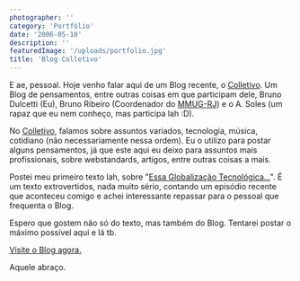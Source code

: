 ```yaml
---
photographer: ''
category: 'Portfólio'
date: '2006-05-10'
description: ''
featuredImage: '/uploads/portfolio.jpg'
title: 'Blog Colletivo'
---
```


E ae, pessoal. Hoje venho falar aqui de um Blog recente, o [Colletivo](http://colletivo.blogspot.com/). Um Blog de pensamentos, entre outras coisas em que participam dele, Bruno Dulcetti (Eu), Bruno Ribeiro (Coordenador do [MMUG-RJ](http://www.mmug-rj.com.br)) e o A. Soles (um rapaz que eu nem conheço, mas participa lah :D).

No [Colletivo](http://colletivo.blogspot.com/), falamos sobre assuntos variados, tecnologia, música, cotidiano (não necessariamente nessa ordem). Eu o utilizo para postar alguns pensamentos, já que este aqui eu deixo para assuntos mais profissionais, sobre webstandards, artigos, entre outras coisas a mais.

Postei meu primeiro texto lah, sobre "[Essa Globalização Tecnológica...](http://colletivo.blogspot.com/2006/05/essa-globalizao-tecnolgica.html)". É um texto extrovertidos, nada muito sério, contando um episódio recente que aconteceu comigo e achei interessante repassar para o pessoal que frequenta o Blog.

Espero que gostem não só do texto, mas também do Blog. Tentarei postar o máximo possível aqui e lá tb.

[Visite o Blog agora.](http://colletivo.blogspot.com/)

Aquele abraço.
